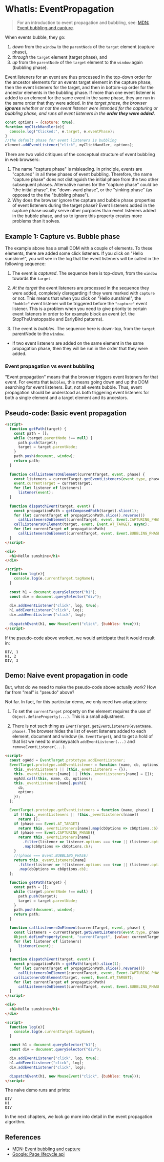 # WhatIs: EventPropagation

> For an introduction to event propagation and bubbling, see: [MDN: Event bubbling and capture](https://developer.mozilla.org/en-US/docs/Learn/JavaScript/Building_blocks/Events#Event_bubbling_and_capture).

When events bubble, they go:
1. *down* from the `window` to the `parentNode` of the `target` element (capture phase),
2. *through* the `target` element (target phase), and
3. *up* from the `parentNode` of the `target` element to the `window` again (bubbling phase).

Event listeners for an event are thus processed in the top-down order for the ancestor elements for an events target element in the capture phase, then the event listeners for the target, and then in bottom-up order for the ancestor elements in the bubbling phase. If more than one event listener is added to an element for the same event in the same phase, they are run in the same order that they were added. *In the target phase, the browser **ignores** whether or not the event listener were intended for the capturing or bubbling phase, and runs all event listeners in the **order they were added***.

```javascript
const options = {capture: true}; 
function myClickHandler(e){
  console.log("Clicked:", e.target, e.eventPhase);
} 
//the default phase for event listeners is bubbling
element.addEventListener("click", myClickHandler, options);
```

There are two valid critiques of the conceptual structure of event bubbling in web browsers:
1. The name "capture phase" is misleading. In principle, events are "captured" in all three phases of event bubbling. Therefore, the name "capture phase" does not distinguish the initial phase from the two other subsequent phases. Alternative names for the "capture phase" could be "the initial phase", the "down-ward phase", or the "sinking phase" (as opposed to the the "bubbling phase").
2. Why does the browser ignore the capture and bubble phase properties of event listeners during the target phase? Event listeners added in the capture phase usually serve other purposes than event listeners added in the bubble phase, and so to ignore this property creates more problems than it solves.

## Example 1: Capture vs. Bubble phase

<code-demo src="demo/BubbleCapture.html"></code-demo>
   
The example above has a small DOM with a couple of elements. To these elements, there are added some click listeners. If you click on "Hello sunshine!", you will see in the log that the event listeners will be called in the following sequence:

1. The event is *captured*. The sequence here is top-down, from the `window` towards the `target`. 
   
2. *At the target* the event listeners are processed in the sequence they were added, completely disregarding if they were marked with `capture` or not. This means that when you click on "Hello sunshine!", the `"bubble"` event listener will be triggered before the `"capture"` event listener. This is a problem when you need to give priority to certain event listeners in order to for example block an event (cf. the StopTheUnstoppable and EarlyBird patterns).

3. The event is *bubbles*. The sequence here is down-top, from the `target` parentNode to the `window`.

 * If two event listeners are added on the same element in the same propagation phase, then they will be run in the order that they were added.

### Event propagation vs event bubbling

"Event propagation" means that the browser triggers event listeners for that event. For events  that `bubbles`, this means going down and up the DOM searching for event listeners. But, not all events bubble. Thus, event propagation should be understood as both triggering event listeners for both a single element and a target element and its ancestors. 

## Pseudo-code: Basic event propagation

```html
<script>
  function getPath(target) {
    const path = [];
    while (target.parentNode !== null) {
      path.push(target);
      target = target.parentNode;
    }
    path.push(document, window);
    return path;
  }
  
  function callListenersOnElement(currentTarget, event, phase) {
    const listeners = currentTarget.getEventListeners(event.type, phase);
    event.currentTarget = currentTarget;
    for (let listener of listeners) 
      listener(event);
  }
  
  function dispatchEvent(target, event) {
    const propagationPath = getComposedPath(target).slice(1);
    for (let currentTarget of propagationPath.slice().reverse())
      callListenersOnElement(currentTarget, event, Event.CAPTURING_PHASE, async);
    callListenersOnElement(target, event, Event.AT_TARGET, async);
    for (let currentTarget of propagationPath)
      callListenersOnElement(currentTarget, event, Event.BUBBLING_PHASE, async);
  }
</script>

<div>
  <h1>Hello sunshine</h1>
</div>

<script>  
  function log(e){
    console.log(e.currentTarget.tagName);
  }  
                                                        
  const h1 = document.querySelector("h1");  
  const div = document.querySelector("div");  
  
  div.addEventListener("click", log, true);
  h1.addEventListener("click", log);
  div.addEventListener("click", log);
  
  dispatchEvent(h1, new MouseEvent("click", {bubbles: true}));
</script>
```

If the pseudo-code above worked, we would anticipate that it would result in:
```
DIV, 1
H1, 2
DIV, 3
```

## Demo: Naive event propagation in code
 
But, what do we need to make the pseudo-code above actually work? How far from "real" is "pseudo" above?

Not far. In fact, for this particular demo, we only need two adaptations:

1. To set the `currentTarget` property on the element requires the use of `Object.defineProperty(...)`. This is a small adjustment.

2. There is not such thing as `EventTarget.getEventListeners(eventName, phase)`. The browser hides the list of event listeners added to each element, document and window (ie. `EventTarget`), and to get a hold of that list we need to monkeypatch `addEventListener(...)` and  `removeEventListener(...)`.

```html
<script>
  const ogAdd = EventTarget.prototype.addEventListener;
  EventTarget.prototype.addEventListener = function (name, cb, options) {
    this._eventListeners || (this._eventListeners = {});
    this._eventListeners[name] || (this._eventListeners[name] = []);
    ogAdd.call(this, name, cb, options);
    this._eventListeners[name].push({
      cb,
      options
    });
  };

  EventTarget.prototype.getEventListeners = function (name, phase) {
    if (!this._eventListeners || !this._eventListeners[name])
      return [];
    if (phase === Event.AT_TARGET)
      return this._eventListeners[name].map(cbOptions => cbOptions.cb);
    if (phase === Event.CAPTURING_PHASE){
      return this._eventListeners[name]
        .filter(listener => listener.options === true || (listener.options && listener.options.capture === true))
        .map(cbOptions => cbOptions.cb);
    }
    //(phase === Event.BUBBLING_PHASE)
    return this._eventListeners[name]
      .filter(listener => !(listener.options === true || (listener.options && listener.options.capture === true)))
      .map(cbOptions => cbOptions.cb);
  };

  function getPath(target) {
    const path = [];
    while (target.parentNode !== null) {
      path.push(target);
      target = target.parentNode;
    }
    path.push(document, window);
    return path;
  }

  function callListenersOnElement(currentTarget, event, phase) {
    const listeners = currentTarget.getEventListeners(event.type, phase);
    Object.defineProperty(event, "currentTarget", {value: currentTarget, writable: true});
    for (let listener of listeners)
      listener(event);
  }

  function dispatchEvent(target, event) {
    const propagationPath = getPath(target).slice(1);
    for (let currentTarget of propagationPath.slice().reverse())
      callListenersOnElement(currentTarget, event, Event.CAPTURING_PHASE);
    callListenersOnElement(target, event, Event.AT_TARGET);
    for (let currentTarget of propagationPath)
      callListenersOnElement(currentTarget, event, Event.BUBBLING_PHASE);
  }
</script>

<div>
  <h1>Hello sunshine</h1>
</div>

<script>
  function log(e){
    console.log(e.currentTarget.tagName);
  }

  const h1 = document.querySelector("h1");
  const div = document.querySelector("div");

  div.addEventListener("click", log, true);
  h1.addEventListener("click", log);
  div.addEventListener("click", log);

  dispatchEvent(h1, new MouseEvent("click", {bubbles: true}));
</script>
```

The naive demo runs and prints:

```
DIV
H1
DIV
```   

In the next chapters, we look go more into detail in the event propagation algorithm.

## References

 * [MDN: Event bubbling and capture](https://developer.mozilla.org/en-US/docs/Learn/JavaScript/Building_blocks/Events#Event_bubbling_and_capture)
 * [Google: Page lifecycle api](https://developers.google.com/web/updates/2018/07/page-lifecycle-api)